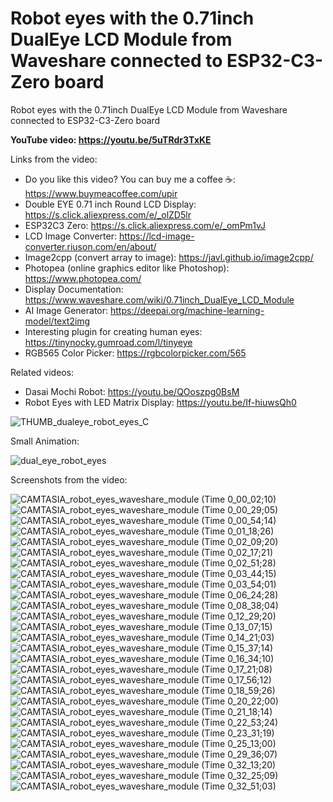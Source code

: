 # Robot eyes with the 0.71inch DualEye LCD Module from Waveshare connected to ESP32-C3-Zero board
Robot eyes with the 0.71inch DualEye LCD Module from Waveshare connected to ESP32-C3-Zero board


**YouTube video: https://youtu.be/5uTRdr3TxKE**


Links from the video:
- Do you like this video? You can buy me a coffee ☕: https://www.buymeacoffee.com/upir
- Double EYE 0.71 inch Round LCD Display: https://s.click.aliexpress.com/e/_olZD5lr
- ESP32C3 Zero: https://s.click.aliexpress.com/e/_omPm1vJ
- LCD Image Converter: https://lcd-image-converter.riuson.com/en/about/
- Image2cpp (convert array to image): https://javl.github.io/image2cpp/
- Photopea (online graphics editor like Photoshop): https://www.photopea.com/
- Display Documentation: https://www.waveshare.com/wiki/0.71inch_DualEye_LCD_Module
- AI Image Generator: https://deepai.org/machine-learning-model/text2img
- Interesting plugin for creating human eyes: https://tinynocky.gumroad.com/l/tinyeye
- RGB565 Color Picker: https://rgbcolorpicker.com/565


Related videos:
- Dasai Mochi Robot: https://youtu.be/QOoszpg0BsM
- Robot Eyes with LED Matrix Display: https://youtu.be/If-hiuwsQh0


![THUMB_dualeye_robot_eyes_C](https://github.com/user-attachments/assets/13c476f8-76f6-4c1f-9b35-ba8b7505150a)



Small Animation:

![dual_eye_robot_eyes](https://github.com/user-attachments/assets/eaea260b-ebf4-4718-888d-a25c3cae7022)


Screenshots from the video:

![CAMTASIA_robot_eyes_waveshare_module (Time 0_00_02;10)](https://github.com/user-attachments/assets/99a87515-fb70-4a34-ab17-523992a6974d)
![CAMTASIA_robot_eyes_waveshare_module (Time 0_00_29;05)](https://github.com/user-attachments/assets/edf27b56-0b4f-41aa-b90b-a8dc25bf5c81)
![CAMTASIA_robot_eyes_waveshare_module (Time 0_00_54;14)](https://github.com/user-attachments/assets/cef6971a-3504-41c3-91a5-80edd7929090)
![CAMTASIA_robot_eyes_waveshare_module (Time 0_01_18;26)](https://github.com/user-attachments/assets/d10dbd4e-068d-4cca-9ee4-135478c308ee)
![CAMTASIA_robot_eyes_waveshare_module (Time 0_02_09;20)](https://github.com/user-attachments/assets/38b1a567-e9f9-4a8a-9a4c-e8420ea760b4)
![CAMTASIA_robot_eyes_waveshare_module (Time 0_02_17;21)](https://github.com/user-attachments/assets/f83bce44-f9e2-4f0d-86db-a354e20cdb01)
![CAMTASIA_robot_eyes_waveshare_module (Time 0_02_51;28)](https://github.com/user-attachments/assets/b48ab77f-6275-4b0d-b6c0-8cf8878f216e)
![CAMTASIA_robot_eyes_waveshare_module (Time 0_03_44;15)](https://github.com/user-attachments/assets/3aa82508-654e-48c5-a894-7bb519e1f1c8)
![CAMTASIA_robot_eyes_waveshare_module (Time 0_03_54;01)](https://github.com/user-attachments/assets/e86879ba-84a7-4176-bdaa-8e9c76eaaac8)
![CAMTASIA_robot_eyes_waveshare_module (Time 0_06_24;28)](https://github.com/user-attachments/assets/4e83f536-a488-477a-aa8d-a9761ddb6db1)
![CAMTASIA_robot_eyes_waveshare_module (Time 0_08_38;04)](https://github.com/user-attachments/assets/641f4363-64da-4380-9da2-94de1edb3482)
![CAMTASIA_robot_eyes_waveshare_module (Time 0_12_29;20)](https://github.com/user-attachments/assets/ba848f6a-1531-4eef-b420-da89ef078d28)
![CAMTASIA_robot_eyes_waveshare_module (Time 0_13_07;15)](https://github.com/user-attachments/assets/f164d41a-2456-424d-bef1-85aff7d93473)
![CAMTASIA_robot_eyes_waveshare_module (Time 0_14_21;03)](https://github.com/user-attachments/assets/62cf9e85-025e-439d-83f9-0fcbbbc96da8)
![CAMTASIA_robot_eyes_waveshare_module (Time 0_15_37;14)](https://github.com/user-attachments/assets/a8e35686-cb76-4354-b5f6-6134038bad72)
![CAMTASIA_robot_eyes_waveshare_module (Time 0_16_34;10)](https://github.com/user-attachments/assets/2b7301a8-8001-4460-846a-d55b66ee063c)
![CAMTASIA_robot_eyes_waveshare_module (Time 0_17_21;08)](https://github.com/user-attachments/assets/f0421027-75e5-4c3a-b4f0-d1a5e57903ca)
![CAMTASIA_robot_eyes_waveshare_module (Time 0_17_56;12)](https://github.com/user-attachments/assets/04348b1c-3d17-4613-8537-324bacd24fc1)
![CAMTASIA_robot_eyes_waveshare_module (Time 0_18_59;26)](https://github.com/user-attachments/assets/1fdf79e6-e88c-45b8-8901-5741a95af2d4)
![CAMTASIA_robot_eyes_waveshare_module (Time 0_20_22;00)](https://github.com/user-attachments/assets/8bec91fa-fd52-4299-932b-3a3c2d6aec19)
![CAMTASIA_robot_eyes_waveshare_module (Time 0_21_18;14)](https://github.com/user-attachments/assets/787ba1e0-18ac-419a-8ba4-c596b22645bb)
![CAMTASIA_robot_eyes_waveshare_module (Time 0_22_53;24)](https://github.com/user-attachments/assets/7575c9e7-c87a-4f74-8b1e-4999ca5d40ed)
![CAMTASIA_robot_eyes_waveshare_module (Time 0_23_31;19)](https://github.com/user-attachments/assets/74782105-95b7-4258-a0d5-fcd4e86dc437)
![CAMTASIA_robot_eyes_waveshare_module (Time 0_25_13;00)](https://github.com/user-attachments/assets/48a96e77-b629-4c52-8b19-ed30f650d777)
![CAMTASIA_robot_eyes_waveshare_module (Time 0_29_36;07)](https://github.com/user-attachments/assets/1ead0dc0-a9ff-42b1-9fce-de27cb2c79bf)
![CAMTASIA_robot_eyes_waveshare_module (Time 0_32_13;20)](https://github.com/user-attachments/assets/f6455d85-480d-41c3-813a-d6e30ddbd23e)
![CAMTASIA_robot_eyes_waveshare_module (Time 0_32_25;09)](https://github.com/user-attachments/assets/b832aad8-6d46-4c18-a3aa-23be8dac02bf)
![CAMTASIA_robot_eyes_waveshare_module (Time 0_32_51;03)](https://github.com/user-attachments/assets/d0273934-faf1-4c2b-b3b7-fa98a863e769)

